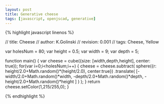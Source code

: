 ```yaml
---
layout: post
title: Generative cheese
tags: [javascript, openjscad, generative]
---
```

{% highlight javascript linenos %}

// title: Cheese
// author: K.Golinski
// revision: 0.001
// tags: Cheese, Yellow

var holesNum = 80;
var height = 0.5;
var width = 9;
var depth = 5;

function main() {
  var cheese = cube({size: [width,depth,height], center: true});
  for(var i=0;i<holesNum;i++) {
      cheese = cheese.subtract(
        sphere({r: height/2.0+Math.random()*(height/2.0), center:true})
          .translate(
      	    [-width/2.0+Math.random()*width,
      	     -depth/2.0+Math.random()*depth,
      	     -height/2.0+Math.random()*height
      	    ]
      	    )
      );
  }
  return cheese.setColor(1,215/255,0);
}

{% endhighlight %}